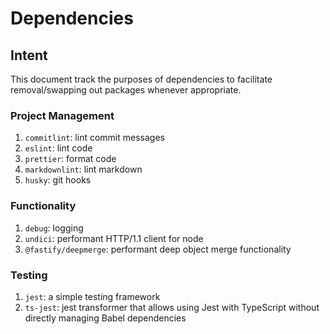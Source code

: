 # Dependencies

## Intent

This document track the purposes of dependencies to facilitate removal/swapping out packages whenever appropriate.

### Project Management

1. `commitlint`: lint commit messages
2. `eslint`: lint code
3. `prettier`: format code
4. `markdownlint`: lint markdown
5. `husky`: git hooks

### Functionality

1. `debug`: logging
2. `undici`: performant HTTP/1.1 client for node
3. `@fastify/deepmerge`: performant deep object merge functionality

### Testing

1. `jest`: a simple testing framework
2. `ts-jest`: jest transformer that allows using Jest with TypeScript without directly managing Babel dependencies
